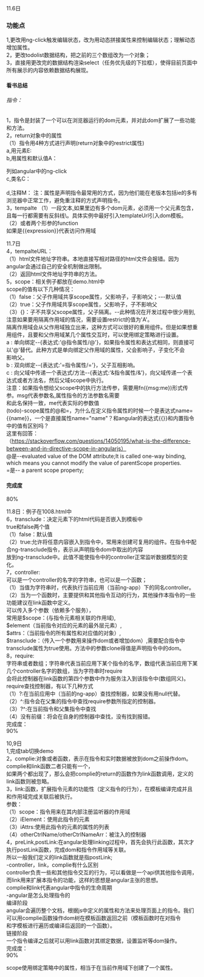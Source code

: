 11.6日<br>
### 功能点<br>
1,更改用ng-click触发编辑状态，改为用动态拼接属性来控制编辑状态；理解动态增加属性。<br>
2，更改todolist数据结构，把之前的三个数组改为一个对象；<br>
3，直接用更改完的数据结构渲染select（任务优先级的下拉框），使得目前页面中所有展示的内容依赖数据结构展现。<br>
#### 看书总结<br>
###### 指令：<br>
1，指令是封装了一个可以在浏览器运行的dom元素，并对此dom扩展了一些功能和方法。<br>
2，return对象中的属性<br>
   （1）指令用4种方式进行声明(return对象中的restrict属性) <br>
        a,用元素E:<my-directive></my-directive> <br>
        b,用属性和默认值A：<div my-directive="值/表达式"></div> 列如angular中的ng-click <br>
        c,类名C：<div class="my-directive:值/表达式"></div>   <br>
        d,注释M：
        注：属性是声明指令最常用的方式，因为他们能在老版本包括ie的多有浏览器中正常工作，避免重注释的方式声明指令。<br>
3，tempalte
（1）一段文本,如果里边有多个dom元素，必须用一个父元素包含，且每一行都需要有反斜线\。具体实例中最好引入templateUrl引入dom模板。<br>
（2）或者两个形参的function<br>
如果是{{expression}}代表访问作用域

11.7日<br>
4，tempalteURL：<br>
（1）html文件地址字符串。本地直接写相对路径的html文件会报错。因为angular会通过自己的安全机制做出限制。<br>
（2）返回html文件地址字符串的方法。<br>
5，scope：相关例子都放在demo.html中<br>
scope的值有以下几种情况：<br>
（1）false：父子作用域共享scope属性，父影响子，子影响父；---默认值<br>
（2）true：父子作用域共享scope属性，父影响子，子不影响父<br>
（3）{}：子不共享父scope属性，父子隔离。--此种情况在开发过程中很少用到,注意如果要用隔离作用域的情况，需要设置restrict的值为'A'。<br>
隔离作用域会从父作用域独立出来，这种方式可以很好的重用组件。但是如果想重用组件，且要和父作用域某几个属性交互时，可以使用绑定策略进行设置。<br>
    a : 单向绑定--{表达式:'@指令属性/@'}，如果指令属性和表达式相同，则直接可以'@'替代。此种方式是单向绑定父作用域的属性，父会影响子，子变化不会<br>
      影响父。<br>
    b : 双向绑定--{表达式:'=指令属性/='}，父子互相影响。<br>
    c : 向父域中传递一个表达式/方法--{表达式:'&指令属性/&'}，向父域传递一个表达式或者方法名，然后父域scope中执行。<br>
      注意：如果指令想给父scope中的执行方法传参，需要用fn({msg:me})形式传参。msg代表参数名,属性指令的方法参数名需要<br>
            和此名保持一致，me代表实际的参数值<br>
(todo)-scope属性的@和=，为什么在定义指令属性的时候一个是表达式name={{name}}，一个是直接属性name="name"？和angular的表达式{{}}和内置指令中的值有区别吗？<br>
这里有回答：<br>
（https://stackoverflow.com/questions/14050195/what-is-the-difference-between-and-in-directive-scope-in-angularjs）<br>
@是--evaluated value of the DOM attribute;It is called one-way binding, which means you cannot modify the value of parentScope properties.<br>
=是-- a parent scope property;<br>

#### 完成度<br>
80%<br>


11.8日：例子在1008.html中<br>
6，transclude：决定元素下的html代码是否嵌入到模板中<br>
true和false两个值<br>
（1）false：默认值<br>
（2）true:允许将任意内容嵌入到指令中，常用来创建可复用的组件。在指令中配合ng-transclude指令，表示从声明指令dom中取出的内容<br>
放到ng-transclude中。此值不能使指令中的controller正常监听数据模型的变化。<br>
7，controller:<br>
可以是一个controller的名字的字符串，也可以是一个函数；<br>
（1）当值为字符串时，代表执行当前应用（当前ng-app）下的同名controller。<br>
（2）当为一个函数时，主要提供和其他指令互动的行为，其他操作本指令的一些功能建议在link函数中定义。<br>
     可以传入多个参数（依赖多个服务），<br>
    常用是$scope：(与指令元素相关联的作用域),<br>
    $element（当前指令对应的元素的最外层元素）,<br>
    $attrs：（当前指令的所有属性和对应值的对象）,<br>
    $transclude：（传入一个参数用来操作dom或者增加dom）,需要配合指令中transclude属性为true使用。方法中的参数clone得值是声明指令中的dom。<br>
8，require:<br>
字符串或者数组；字符串代表当前应用下某个指令的名字，数组代表当前应用下某几个controller名字的数组，当为字符串时require<br>
会将此控制器在link函数的第四个参数中作为服务注入到该指令中(数组同义)。<br>
require查找控制器，有以下几种方式<br>
（1）?:在当前应用中（当前的ng-app）查找控制器，如果没有用null代替。<br>
（2）^:指令会在父集的指令中查找require参数所指定的控制器。<br>
（3）?^:在当前指令和父集指令中查找<br>
（4）没有前缀：将会在自身的控制器中查找，没有找到报错。<br>
完成度：<br>
90%<br>

10,9日<br>
1,完成tab切换demo<br>
2，complie:对象或者函数，表示在指令和实时数据被放到dom之前操作dom。complie和link函数二者只能有一个，<br>
如果两个都出现了，那么会把complie的return的函数作为link函数调用，定义的link函数则被忽略。<br>
3，link:函数，扩展指令元素的功能性（定义指令的行为），在模板编译完成并且和作用域完成关联后被执行。<br>
参数：<br>
（1）scope：指令用来在其内部注册监听器的作用域<br>
（2）iElement：使用此指令的元素<br>
（3）iAttrs:使用此指令的元素的属性的列表<br>
（4）otherCtrlName/otherCtrlNameArr：被注入的控制器<br>
4，preLink,postLink:在angular处理linking过程中，首先会执行此函数，其次才执行postLink函数，完成dom和指令作用域等关联。<br>
所以一般我们定义的link函数就是指postLink;<br>
-controller，link，complie有什么区别<br>
controller负责一些和其他指令交互的行为，可以看做是一个api供其他指令调用，而link用来扩展本指令的功能，这样的思想是angular主张的思想。<br>
complie和link代表angular中指令的生命周期<br>
-angular是怎么处理指令的<br>
编译阶段<br>
angular会遍历整个文档，根据js中定义的属性和方法来处理页面上的指令。我们可以用complie函数操作dom树在模板函数返回之前（模板函数时在对指令<br>
和字模板进行遍历或编译后返回的一个函数）。<br>
链接阶段<br>
一个指令编译之后就可以用link函数对其绑定数据，设置监听等dom操作。<br>
完成度：<br>
90%<br>


scope使用绑定策略中的属性，相当于在当前作用域下创建了一个属性。<br>
















